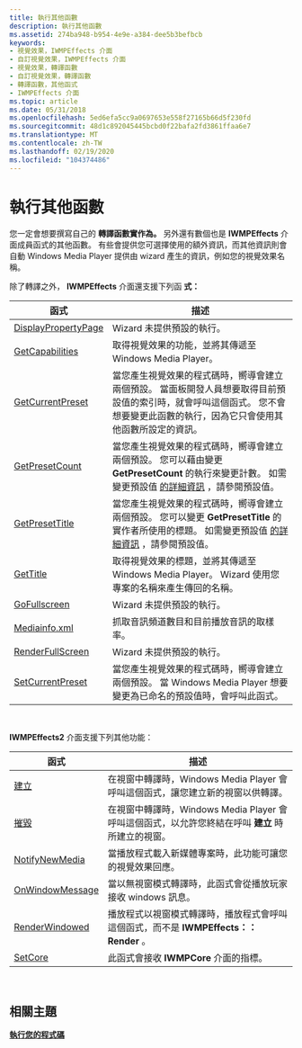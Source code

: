 ```yaml
---
title: 執行其他函數
description: 執行其他函數
ms.assetid: 274ba948-b954-4e9e-a384-dee5b3befbcb
keywords:
- 視覺效果，IWMPEffects 介面
- 自訂視覺效果，IWMPEffects 介面
- 視覺效果，轉譯函數
- 自訂視覺效果，轉譯函數
- 轉譯函數，其他函式
- IWMPEffects 介面
ms.topic: article
ms.date: 05/31/2018
ms.openlocfilehash: 5ed6efa5cc9a0697653e558f27165b66d5f230fd
ms.sourcegitcommit: 48d1c892045445bcbd0f22bafa2fd3861ffaa6e7
ms.translationtype: MT
ms.contentlocale: zh-TW
ms.lasthandoff: 02/19/2020
ms.locfileid: "104374486"
---
```

# <a name="implementing-other-functions"></a>執行其他函數

您一定會想要撰寫自己的 **轉譯函數實作為。** 另外還有數個也是 **IWMPEffects** 介面成員函式的其他函數。 有些會提供您可選擇使用的額外資訊，而其他資訊則會自動 Windows Media Player 提供由 wizard 產生的資訊，例如您的視覺效果名稱。

除了轉譯之外， **IWMPEffects** 介面還支援下列函 **式：**



| 函式                                                   | 描述                                                                                                                                                                                                                                                                                              |
|------------------------------------------------------------|----------------------------------------------------------------------------------------------------------------------------------------------------------------------------------------------------------------------------------------------------------------------------------------------------------|
| [DisplayPropertyPage](/previous-versions/windows/desktop/api/effects/nf-effects-iwmpeffects-displaypropertypage) | Wizard 未提供預設的執行。                                                                                                                                                                                                                                                           |
| [GetCapabilities](/previous-versions/windows/desktop/api/effects/nf-effects-iwmpeffects-getcapabilities)         | 取得視覺效果的功能，並將其傳遞至 Windows Media Player。                                                                                                                                                                                                                     |
| [GetCurrentPreset](/previous-versions/windows/desktop/api/effects/nf-effects-iwmpeffects-getcurrentpreset)       | 當您產生視覺效果的程式碼時，嚮導會建立兩個預設。 當面板開發人員想要取得目前預設值的索引時，就會呼叫這個函式。 您不會想要變更此函數的執行，因為它只會使用其他函數所設定的資訊。 |
| [GetPresetCount](/previous-versions/windows/desktop/api/effects/nf-effects-iwmpeffects-getpresetcount)           | 當您產生視覺效果的程式碼時，嚮導會建立兩個預設。 您可以藉由變更 **GetPresetCount** 的執行來變更計數。 如需變更預設值 [的詳細資訊](presets.md) ，請參閱預設值。                                                             |
| [GetPresetTitle](/previous-versions/windows/desktop/api/effects/nf-effects-iwmpeffects-getpresettitle)           | 當您產生視覺效果的程式碼時，嚮導會建立兩個預設。 您可以變更 **GetPresetTitle** 的實作者所使用的標題。 如需變更預設值 [的詳細資訊](presets.md) ，請參閱預設值。                                                       |
| [GetTitle](/previous-versions/windows/desktop/api/effects/nf-effects-iwmpeffects-gettitle)                       | 取得視覺效果的標題，並將其傳遞至 Windows Media Player。 Wizard 使用您專案的名稱來產生傳回的名稱。                                                                                                                                           |
| [GoFullscreen](/previous-versions/windows/desktop/api/effects/nf-effects-iwmpeffects-gofullscreen)               | Wizard 未提供預設的執行。                                                                                                                                                                                                                                                           |
| [Mediainfo.xml](/previous-versions/windows/desktop/api/effects/nf-effects-iwmpeffects-mediainfo)                     | 抓取音訊頻道數目和目前播放音訊的取樣率。                                                                                                                                                                                                               |
| [RenderFullScreen](/previous-versions/windows/desktop/api/effects/nf-effects-iwmpeffects-renderfullscreen)       | Wizard 未提供預設的執行。                                                                                                                                                                                                                                                           |
| [SetCurrentPreset](/previous-versions/windows/desktop/api/effects/nf-effects-iwmpeffects-setcurrentpreset)       | 當您產生視覺效果的程式碼時，嚮導會建立兩個預設。 當 Windows Media Player 想要變更為已命名的預設值時，會呼叫此函式。                                                                                                                                   |



 

**IWMPEffects2** 介面支援下列其他功能：



| 函式                                            | 描述                                                                                                                                      |
|-----------------------------------------------------|--------------------------------------------------------------------------------------------------------------------------------------------------|
| [建立](/previous-versions/windows/desktop/api/effects/nf-effects-iwmpeffects2-create)                   | 在視窗中轉譯時，Windows Media Player 會呼叫這個函式，讓您建立新的視窗以供轉譯。                          |
| [摧毀](/previous-versions/windows/desktop/api/effects/nf-effects-iwmpeffects2-destroy)                 | 在視窗中轉譯時，Windows Media Player 會呼叫這個函式，以允許您終結在呼叫 **建立** 時所建立的視窗。 |
| [NotifyNewMedia](/previous-versions/windows/desktop/api/effects/nf-effects-iwmpeffects2-notifynewmedia)   | 當播放程式載入新媒體專案時，此功能可讓您的視覺效果回應。                                          |
| [OnWindowMessage](/previous-versions/windows/desktop/api/effects/nf-effects-iwmpeffects2-onwindowmessage) | 當以無視窗模式轉譯時，此函式會從播放玩家接收 windows 訊息。                                                       |
| [RenderWindowed](/previous-versions/windows/desktop/api/effects/nf-effects-iwmpeffects2-renderwindowed)   | 播放程式以視窗模式轉譯時，播放程式會呼叫這個函式，而不是 **IWMPEffects：： Render** 。                          |
| [SetCore](/previous-versions/windows/desktop/api/effects/nf-effects-iwmpeffects2-setcore)                 | 此函式會接收 **IWMPCore** 介面的指標。                                                                                  |



 

## <a name="related-topics"></a>相關主題

<dl> <dt>

[**執行您的程式碼**](implementing-your-code.md)
</dt> </dl>

 

 




